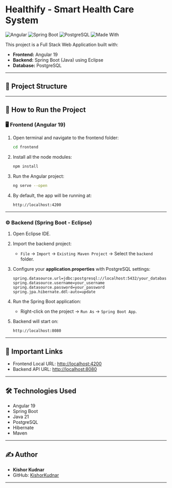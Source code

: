 # Healthify - Smart Health Care System

![Angular](https://img.shields.io/badge/Frontend-Angular%2019-dd0031?style=for-the-badge&logo=angular&logoColor=white)
![Spring Boot](https://img.shields.io/badge/Backend-Spring%20Boot-6DB33F?style=for-the-badge&logo=spring-boot&logoColor=white)
![PostgreSQL](https://img.shields.io/badge/Database-PostgreSQL-316192?style=for-the-badge&logo=postgresql&logoColor=white)
![Made With](https://img.shields.io/badge/Built%20With-❤️-red?style=for-the-badge)


This project is a Full Stack Web Application built with:
- **Frontend:** Angular 19
- **Backend:** Spring Boot (Java) using Eclipse
- **Database:** PostgreSQL

---

## 📂 Project Structure


---

## 🚀 How to Run the Project

### 🖥️ Frontend (Angular 19)

1. Open terminal and navigate to the frontend folder:

    ```bash
    cd frontend
    ```

2. Install all the node modules:

    ```bash
    npm install
    ```

3. Run the Angular project:

    ```bash
    ng serve --open
    ```

4. By default, the app will be running at:

    ```
    http://localhost:4200
    ```

---

### ⚙️ Backend (Spring Boot - Eclipse)

1. Open Eclipse IDE.

2. Import the backend project:
    - `File` → `Import` → `Existing Maven Project` → Select the `backend` folder.

3. Configure your **application.properties** with PostgreSQL settings:

    ```properties
    spring.datasource.url=jdbc:postgresql://localhost:5432/your_database
    spring.datasource.username=your_username
    spring.datasource.password=your_password
    spring.jpa.hibernate.ddl-auto=update
    ```

4. Run the Spring Boot application:
    - Right-click on the project → `Run As` → `Spring Boot App`.

5. Backend will start on:

    ```
    http://localhost:8080
    ```

---

## 🔗 Important Links

- Frontend Local URL: [http://localhost:4200](http://localhost:4200)
- Backend API URL: [http://localhost:8080](http://localhost:8080)

---

## 🛠 Technologies Used

- Angular 19
- Spring Boot
- Java 21
- PostgreSQL
- Hibernate
- Maven

---

## ✍️ Author

- **Kishor Kudnar**  
- GitHub: [KishorKudnar](https://github.com/KishorKudnar)

---
